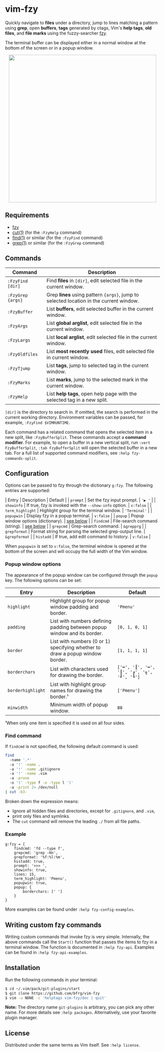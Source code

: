 # vim-fzy

Quickly navigate to **files** under a directory, jump to lines matching a
pattern using **grep**, open **buffers**, **tags** generated by ctags, Vim's
**help tags**, **old files**, and **file marks** using the fuzzy-searcher
[fzy][fzy].

The terminal buffer can be displayed either in a normal window at the bottom
of the screen or in a popup window.

<dl>
  <p align="center">
  <a href="https://asciinema.org/a/268637">
    <img src="https://asciinema.org/a/268637.png" width="480">
  </a>
  </p>
</dl>


## Requirements

- [fzy][fzy]
- [cut(1)][cut] (for the `:FzyHelp` command)
- [find(1)][find] or similar (for the `:FzyFind` command)
- [grep(1)][grep] or similar (for the `:FzyGrep` command)


## Commands

| Command           | Description                                                                             |
| ----------------- | --------------------------------------------------------------------------------------- |
| `:FzyFind [dir]`  | Find **files** in `[dir]`, edit selected file in the current window.                    |
| `:FzyGrep {args}` | Grep **lines** using pattern `{args}`, jump to selected location in the current window. |
| `:FzyBuffer`      | List **buffers**, edit selected buffer in the current window.                           |
| `:FzyArgs`        | List **global arglist**, edit selected file in the current window.                      |
| `:FzyLargs`       | List **local arglist**, edit selected file in the current window.                       |
| `:FzyOldfiles`    | List **most recently used** files, edit selected file in current window.                |
| `:FzyTjump`       | List **tags**, jump to selected tag in the current window.                              |
| `:FzyMarks`       | List **marks**, jump to the selected mark in the current window.                        |
| `:FzyHelp`        | List **help tags**, open help page with the selected tag in a new split.                |

`[dir]` is the directory to search in. If omitted, the search is performed in
the current working directory. Environment variables can be passed, for example,
`:FzyFind $VIMRUNTIME`.

Each command has a related command that opens the selected item in a new split,
like `:FzyBufferSplit`. These commands accept a **command modifier**. For
example, to open a buffer in a new vertical split, run `:vert FzyBufferSplit`,
`:tab FzyBufferSplit` will open the selected buffer in a new tab. For a full
list of supported command modifiers, see `:help fzy-commands-split`.


## Configuration

Options can be passed to fzy through the dictionary `g:fzy`. The following
entries are supported:

| Entry            | Description                                              | Default                            |
| `prompt`         | Set the fzy input prompt.                                | `'▶ '`                             |
| `showinfo`       | If true, fzy is invoked with the `--show-info` option.   | `v:false`                          |
| `term_highlight` | Highlight group for the terminal window.                 | `'Terminal'`                       |
| `popupwin`       | Display fzy in a popup terminal.                         | `v:false`                          |
| `popup`          | Popup window options (dictionary).                       | [see below](#popup-window-options) |
| `findcmd`        | File-search command (string).                            | [see below](#find-command)         |
| `grepcmd`        | Grep-search command.                                     | `&grepprg`                         |
| `grepformat`     | Format string for parsing the selected grep-output line. | `&grepformat`                      |
| `histadd`        | If true, add edit command to history.                    | `v:false`                          |

When `popupwin` is set to `v:false`, the terminal window is opened at the bottom
of the screen and will occupy the full width of the Vim window.

### Popup window options

The appearance of the popup window can be configured through the `popup` key.
The following options can be set:

| Entry             | Description                                                                  | Default                                    |
| ----------------- | ---------------------------------------------------------------------------- | ------------------------------------------ |
| `highlight`       | Highlight group for popup window padding and border.                         | `'Pmenu'`                                  |
| `padding`         | List with numbers defining padding between popup window and its border.      | `[0, 1, 0, 1]`                             |
| `border`          | List with numbers (0 or 1) specifying whether to draw a popup window border. | `[1, 1, 1, 1]`                             |
| `borderchars`     | List with characters used for drawing the border.                            | `['═', '║', '═', '║', '╔', '╗', '╝', '╚']` |
| `borderhighlight` | List with highlight group names for drawing the border.¹                     | `['Pmenu']`                                |
| `minwidth`        | Minimum width of popup window.                                               | `80`                                       |

¹When only one item is specified it is used on all four sides.

### Find command

If `findcmd` is not specified, the following default command is used:
```bash
find
  -name '.*'
  -a '!' -name .
  -a '!' -name .gitignore
  -a '!' -name .vim
  -a -prune
  -o '(' -type f -o -type l ')'
  -a -print 2> /dev/null
| cut -b3-
```

Broken down the expression means:
- Ignore all hidden files and directories, except for `.gitignore`, and `.vim`,
- print only files and symlinks.
- The `cut` command will remove the leading `./` from all file paths.

### Example

```vim
g:fzy = {
    findcmd: 'fd --type f',
    grepcmd: 'grep -Hn',
    grepformat: '%f:%l:%m',
    histadd: true,
    prompt: '>>> ',
    showinfo: true,
    lines: 15,
    term_highlight: 'Pmenu',
    popupwin: true,
    popup: {
        borderchars: [' ']
    }
}
```
More examples can be found under `:help fzy-config-examples`.


## Writing custom fzy commands

Writing custom commands that invoke fzy is very simple. Internally, the above
commands call the `Start()` function that passes the items to fzy in a terminal
window. The function is documented in `:help fzy-api`.  Examples can be found in
`:help fzy-api-examples`.


## Installation

Run the following commands in your terminal:
```bash
$ cd ~/.vim/pack/git-plugins/start
$ git clone https://github.com/bfrg/vim-fzy
$ vim -u NONE -c 'helptags vim-fzy/doc | quit'
```
**Note:** The directory name `git-plugins` is arbitrary, you can pick any other
name. For more details see `:help packages`. Alternatively, use your favorite
plugin manager.


## License

Distributed under the same terms as Vim itself. See `:help license`.

[fzy]:  https://github.com/jhawthorn/fzy
[find]: https://pubs.opengroup.org/onlinepubs/9699919799/utilities/find.html
[grep]: https://pubs.opengroup.org/onlinepubs/9699919799/utilities/grep.html
[cut]:  https://pubs.opengroup.org/onlinepubs/9699919799/utilities/cut.html
